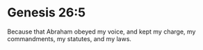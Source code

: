 # Genesis 26:5

Because that Abraham obeyed my voice, and kept my charge, my commandments, my statutes, and my laws.